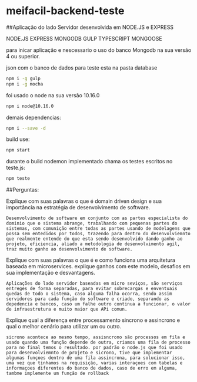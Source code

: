 # meifacil-backend-teste
##Aplicação do lado Servidor desenvolvida em NODE.JS e EXPRESS

NODE.JS
EXPRESS
MONGODB
GULP
TYPESCRIPT
MONGOOSE

para inicar aplicação e nescessario o uso do banco Mongodb na sua versão 4 ou superior.

json com o banco de dados para teste esta na pasta database

```bash
npm i -g gulp
npm i -g mocha
```
foi usado o node na sua versão 10.16.0
```bash
npm i node@10.16.0
```
demais dependencias:
```bash
npm i --save -d 
``` 
build use:
```bash
npm start 
```
durante o build nodemon implementado chama os testes escritos no teste.js:
```bash
npm teste
```
##Perguntas:

Explique com suas palavras o que é domain driven design e sua importância na estratégia de desenvolvimento de software.

``
Desenvolvimento de software em conjunto com as partes especialista do dominio que o sistema abrange, trabalhando com pequenas partes do sistemas, com comunição entre todas as partes usando de modelagens que possa sem entedidos por todos, trazendo para dentro do desenvolviemnto que realmente entende do que esta sendo desenvolvido dando ganho ao projeto, eficiencia, aliado a metodologia de desenvolvimento agil, traz muito ganho ao desenvolvimento de software.   
``

Explique com suas palavras o que é e como funciona uma arquitetura baseada em microservices. explique ganhos com este modelo, desafios em sua implementação e desvantagens.

``
Aplicações do lado servidor baseadas em micro seviços, são serviços entreges de forma separadas, para evitar sobrecargas e enventuais quedas de todo o sistema, caso alguma falha ocorra, sendo assim servidores para cada função do software e criado, separando as depedencia e bancos, caso um falhe outro continua a funcionar, o valor de infraestrutura e muito maior que APi comun. 
``

Explique qual a diferença entre processamento sincrono e assincrono e qual o melhor cenário para utilizar um ou outro.

``
sicrono acontece ao mesmo tempo, assisncrono são processos em fila e usado quando uma função depende de outra, criamos uma fila de processo para no final temos o resultado. por padrão o node.js que foi usado para desenvolviemnto de projeto e sicrono, tive que implementar algumas funçoes dentro de uma fila assincrona, para solucionar isso, uma vez que tinhamos na requisição, varias interaçoes com tabelas e informaçoes diferentes do banco de dados, caso de erro em alguma, tambme implemente um função de rollback
``
